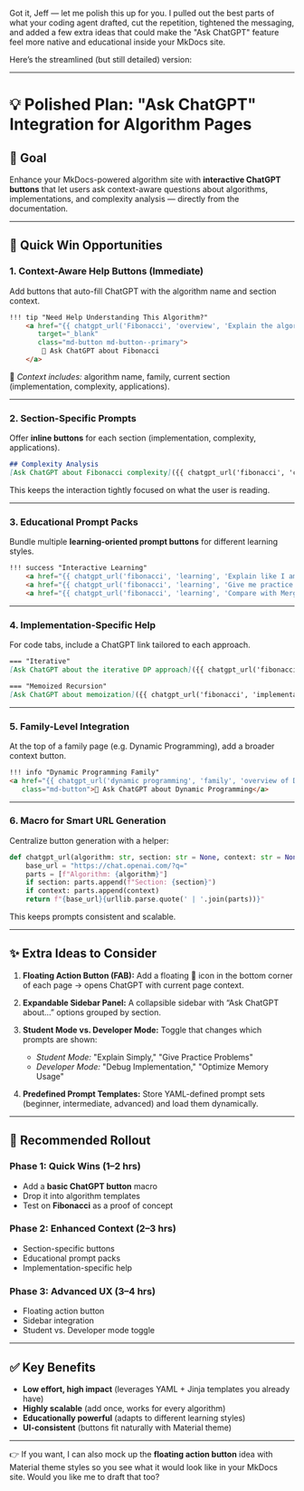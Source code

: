 Got it, Jeff — let me polish this up for you. I pulled out the best parts of what your coding agent drafted, cut the repetition, tightened the messaging, and added a few extra ideas that could make the "Ask ChatGPT" feature feel more native and educational inside your MkDocs site.

Here’s the streamlined (but still detailed) version:

---

# 💡 Polished Plan: "Ask ChatGPT" Integration for Algorithm Pages

## 🎯 Goal

Enhance your MkDocs-powered algorithm site with **interactive ChatGPT buttons** that let users ask context-aware questions about algorithms, implementations, and complexity analysis — directly from the documentation.

---

## 🚀 Quick Win Opportunities

### **1. Context-Aware Help Buttons (Immediate)**

Add buttons that auto-fill ChatGPT with the algorithm name and section context.

```markdown
!!! tip "Need Help Understanding This Algorithm?"
    <a href="{{ chatgpt_url('Fibonacci', 'overview', 'Explain the algorithm with math and time complexity') }}"
       target="_blank"
       class="md-button md-button--primary">
        🤖 Ask ChatGPT about Fibonacci
    </a>
```

📌 *Context includes:* algorithm name, family, current section (implementation, complexity, applications).

---

### **2. Section-Specific Prompts**

Offer **inline buttons** for each section (implementation, complexity, applications).

```markdown
## Complexity Analysis
[Ask ChatGPT about Fibonacci complexity]({{ chatgpt_url('fibonacci', 'complexity') }})
```

This keeps the interaction tightly focused on what the user is reading.

---

### **3. Educational Prompt Packs**

Bundle multiple **learning-oriented prompt buttons** for different learning styles.

```markdown
!!! success "Interactive Learning"
    <a href="{{ chatgpt_url('fibonacci', 'learning', 'Explain like I am 5') }}" class="md-button">🧒 Explain Simply</a>
    <a href="{{ chatgpt_url('fibonacci', 'learning', 'Give me practice problems') }}" class="md-button">📝 Practice Problems</a>
    <a href="{{ chatgpt_url('fibonacci', 'learning', 'Compare with Merge Sort or DP algorithms') }}" class="md-button">🔀 Compare</a>
```

---

### **4. Implementation-Specific Help**

For code tabs, include a ChatGPT link tailored to each approach.

```markdown
=== "Iterative"
[Ask ChatGPT about the iterative DP approach]({{ chatgpt_url('fibonacci', 'implementation', 'iterative with O(n) time') }})

=== "Memoized Recursion"
[Ask ChatGPT about memoization]({{ chatgpt_url('fibonacci', 'implementation', 'top-down recursion with caching') }})
```

---

### **5. Family-Level Integration**

At the top of a family page (e.g. Dynamic Programming), add a broader context button.

```markdown
!!! info "Dynamic Programming Family"
<a href="{{ chatgpt_url('dynamic programming', 'family', 'overview of DP patterns and strategies') }}"
   class="md-button">🤖 Ask ChatGPT about Dynamic Programming</a>
```

---

### **6. Macro for Smart URL Generation**

Centralize button generation with a helper:

```python
def chatgpt_url(algorithm: str, section: str = None, context: str = None) -> str:
    base_url = "https://chat.openai.com/?q="
    parts = [f"Algorithm: {algorithm}"]
    if section: parts.append(f"Section: {section}")
    if context: parts.append(context)
    return f"{base_url}{urllib.parse.quote(' | '.join(parts))}"
```

This keeps prompts consistent and scalable.

---

## ✨ Extra Ideas to Consider

1. **Floating Action Button (FAB):**
   Add a floating 🤖 icon in the bottom corner of each page → opens ChatGPT with current page context.

2. **Expandable Sidebar Panel:**
   A collapsible sidebar with “Ask ChatGPT about…” options grouped by section.

3. **Student Mode vs. Developer Mode:**
   Toggle that changes which prompts are shown:

   * *Student Mode:* "Explain Simply," "Give Practice Problems"
   * *Developer Mode:* "Debug Implementation," "Optimize Memory Usage"

4. **Predefined Prompt Templates:**
   Store YAML-defined prompt sets (beginner, intermediate, advanced) and load them dynamically.

---

## 📌 Recommended Rollout

### **Phase 1: Quick Wins (1–2 hrs)**

* Add a **basic ChatGPT button** macro
* Drop it into algorithm templates
* Test on **Fibonacci** as a proof of concept

### **Phase 2: Enhanced Context (2–3 hrs)**

* Section-specific buttons
* Educational prompt packs
* Implementation-specific help

### **Phase 3: Advanced UX (3–4 hrs)**

* Floating action button
* Sidebar integration
* Student vs. Developer mode toggle

---

## ✅ Key Benefits

* **Low effort, high impact** (leverages YAML + Jinja templates you already have)
* **Highly scalable** (add once, works for every algorithm)
* **Educationally powerful** (adapts to different learning styles)
* **UI-consistent** (buttons fit naturally with Material theme)

---

👉 If you want, I can also mock up the **floating action button** idea with Material theme styles so you see what it would look like in your MkDocs site. Would you like me to draft that too?
